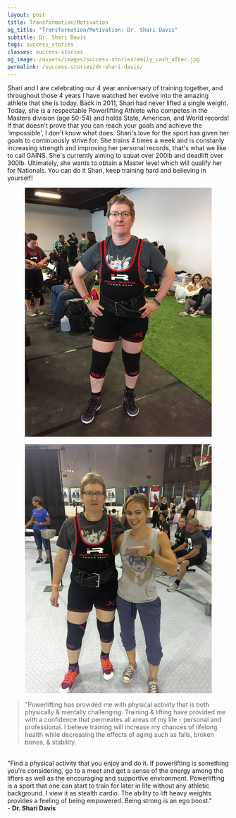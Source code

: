 ```yaml
---
layout: post
title: Transformation/Motivation
og_title: "Transformation/Motivation: Dr. Shari Davis"
subtitle: Dr. Shari Davis
tags: success_stories
classes: success-stories
og_image: /assets/images/success-stories/emily_cash_after.jpg
permalink: /success-stories/dr-shari-davis/
---
```


Shari and I are celebrating our 4 year anniversary of training together, and throughout those 4 years I have 
watched her evolve into the amazing athlete that she is today. Back in 2011, Shari had never lifted a single 
weight. Today, she is a respectable Powerlifting Athlete who competes in the Masters division (age 50-54) and 
holds State, American, and World records! If that doesn't prove that you can reach your goals and achieve the 
'impossible', I don't know what does. Shari's love for the sport has given her goals to continuously strive for. 
She trains 4 times a week and is constanly increasing strength and improving her personal records, that's what we 
like to call GAINS. She's currently aiming to squat over 200lb and deadlift over 300lb. Ultimately, she wants 
to obtain a Master level which will qualify her for Nationals. You can do it Shari, keep training hard and 
believing in yourself! 

<div class="photos-container">
  <div class="photo-container">
    <figure>
      <img class="photo" src="/assets/images/success-stories/dr_shari_davis_0.jpg"/>
    </figure>
  </div>
  <div class="photo-container">
    <figure>
      <img class="photo" src="/assets/images/success-stories/dr_shari_davis_1.jpg"/>
    </figure>
  </div>
</div>

> "Powerlifting has provided me with physical activity that is both physically & mentally challenging. Training 
& lifting have provided me with a confidence that permeates all areas of my life - personal and professional. 
I believe training will increase my chances of lifelong health while decreasing the effects of aging such 
as falls, broken bones, & stability.  
<br/>
"Find a physical activity that you enjoy and do it. If powerlifting is something 
you're considering, go to a meet and get a sense of the energy among the lifters as well as the encouraging and 
supportive environment. Powerlifting is a sport that one can start to train for later in life without any athletic background. I view 
it as stealth cardio. The ability to lift heavy weights provides a feeling of being empowered. Being strong is 
an ego boost."  
<br/>
- <strong>Dr. Shari Davis</strong>
